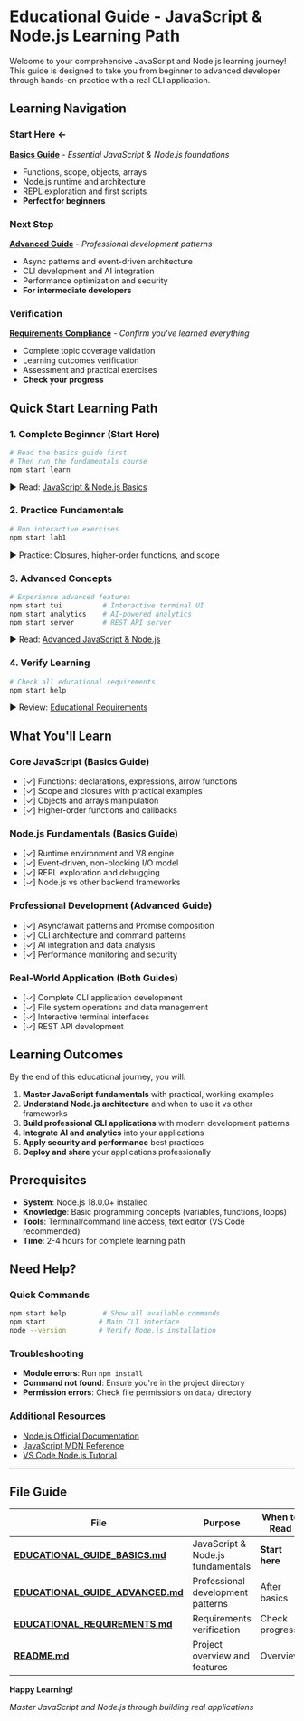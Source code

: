 # Educational Guide - JavaScript & Node.js Learning Path

Welcome to your comprehensive JavaScript and Node.js learning journey! This guide is designed to take you from beginner to advanced developer through hands-on practice with a real CLI application.

## Learning Navigation

### **Start Here** ←
**[Basics Guide](./EDUCATIONAL_GUIDE_BASICS.md)** - *Essential JavaScript & Node.js foundations*
- Functions, scope, objects, arrays
- Node.js runtime and architecture
- REPL exploration and first scripts
- **Perfect for beginners**

### **Next Step**
**[Advanced Guide](./EDUCATIONAL_GUIDE_ADVANCED.md)** - *Professional development patterns*
- Async patterns and event-driven architecture
- CLI development and AI integration
- Performance optimization and security
- **For intermediate developers**

### **Verification**
**[Requirements Compliance](./EDUCATIONAL_REQUIREMENTS.md)** - *Confirm you've learned everything*
- Complete topic coverage validation
- Learning outcomes verification
- Assessment and practical exercises
- **Check your progress**

## Quick Start Learning Path

### 1. **Complete Beginner** (Start Here)
```bash
# Read the basics guide first
# Then run the fundamentals course
npm start learn
```
▶ Read: [JavaScript & Node.js Basics](./EDUCATIONAL_GUIDE_BASICS.md)

### 2. **Practice Fundamentals**
```bash
# Run interactive exercises
npm start lab1
```
▶ Practice: Closures, higher-order functions, and scope

### 3. **Advanced Concepts**
```bash
# Experience advanced features
npm start tui          # Interactive terminal UI
npm start analytics    # AI-powered analytics
npm start server       # REST API server
```
▶ Read: [Advanced JavaScript & Node.js](./EDUCATIONAL_GUIDE_ADVANCED.md)

### 4. **Verify Learning**
```bash
# Check all educational requirements
npm start help
```
▶ Review: [Educational Requirements](./EDUCATIONAL_REQUIREMENTS.md)

## What You'll Learn

### **Core JavaScript** (Basics Guide)
- [✓] Functions: declarations, expressions, arrow functions
- [✓] Scope and closures with practical examples
- [✓] Objects and arrays manipulation
- [✓] Higher-order functions and callbacks

### **Node.js Fundamentals** (Basics Guide)
- [✓] Runtime environment and V8 engine
- [✓] Event-driven, non-blocking I/O model
- [✓] REPL exploration and debugging
- [✓] Node.js vs other backend frameworks

### **Professional Development** (Advanced Guide)
- [✓] Async/await patterns and Promise composition
- [✓] CLI architecture and command patterns
- [✓] AI integration and data analysis
- [✓] Performance monitoring and security

### **Real-World Application** (Both Guides)
- [✓] Complete CLI application development
- [✓] File system operations and data management
- [✓] Interactive terminal interfaces
- [✓] REST API development

## Learning Outcomes

By the end of this educational journey, you will:

1. **Master JavaScript fundamentals** with practical, working examples
2. **Understand Node.js architecture** and when to use it vs other frameworks
3. **Build professional CLI applications** with modern development patterns
4. **Integrate AI and analytics** into your applications
5. **Apply security and performance** best practices
6. **Deploy and share** your applications professionally

## Prerequisites

- **System**: Node.js 18.0.0+ installed
- **Knowledge**: Basic programming concepts (variables, functions, loops)
- **Tools**: Terminal/command line access, text editor (VS Code recommended)
- **Time**: 2-4 hours for complete learning path

## Need Help?

### Quick Commands
```bash
npm start help         # Show all available commands
npm start             # Main CLI interface
node --version        # Verify Node.js installation
```

### Troubleshooting
- **Module errors**: Run `npm install`
- **Command not found**: Ensure you're in the project directory
- **Permission errors**: Check file permissions on `data/` directory

### Additional Resources
- [Node.js Official Documentation](https://nodejs.org/docs/)
- [JavaScript MDN Reference](https://developer.mozilla.org/en-US/docs/Web/JavaScript)
- [VS Code Node.js Tutorial](https://code.visualstudio.com/docs/nodejs/nodejs-tutorial)

---

## File Guide

| File | Purpose | When to Read |
|------|---------|--------------|
| **[EDUCATIONAL_GUIDE_BASICS.md](./EDUCATIONAL_GUIDE_BASICS.md)** | JavaScript & Node.js fundamentals | **Start here** |
| **[EDUCATIONAL_GUIDE_ADVANCED.md](./EDUCATIONAL_GUIDE_ADVANCED.md)** | Professional development patterns | After basics |
| **[EDUCATIONAL_REQUIREMENTS.md](./EDUCATIONAL_REQUIREMENTS.md)** | Requirements verification | Check progress |
| **[README.md](./README.md)** | Project overview and features | Overview |

**Happy Learning!**

*Master JavaScript and Node.js through building real applications*
